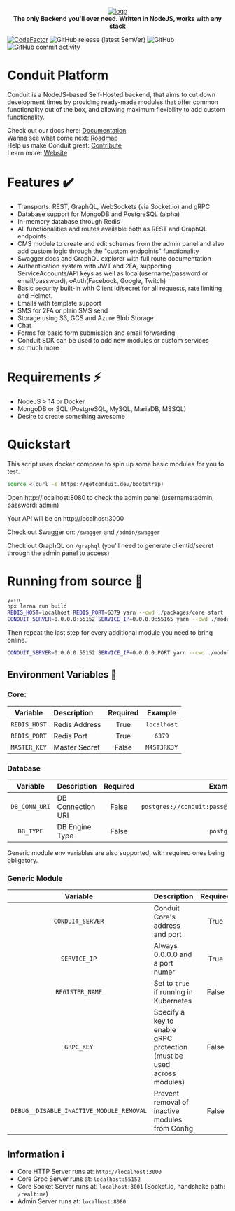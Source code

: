 <p align="center">
<br>
<a href="https://getconduit.dev" target="_blank"><img src="https://getconduit.dev/conduitLogo.svg" alt="logo"/></a>
<br/>
<strong>The only Backend you'll ever need. Written in NodeJS, works with any stack</strong>
</p>

[![CodeFactor](https://www.codefactor.io/repository/github/conduitplatform/conduit/badge?style=for-the-badge)](https://www.codefactor.io/repository/github/conduitplatform/conduit)
![GitHub release (latest SemVer)](https://img.shields.io/github/v/release/ConduitPlatform/Conduit?color=green&sort=semver&style=for-the-badge)
![GitHub](https://img.shields.io/github/license/ConduitPlatform/Conduit?style=for-the-badge)
![GitHub commit activity](https://img.shields.io/github/commit-activity/m/ConduitPlatform/Conduit?style=for-the-badge)

# Conduit Platform

Conduit is a NodeJS-based Self-Hosted backend, that aims to cut down development times
by providing ready-made modules that offer common functionality out of the box, and allowing
maximum flexibility to add custom functionality.

Check out our docs here: [Documentation](https://getconduit.dev/docs/overview/intro)\
Wanna see what come next: [Roadmap](https://sharing.clickup.com/1554325/b/h/1fdwn-7561/8b09d2e9aedec0b)\
Help us make Conduit great: [Contribute](https://github.com/ConduitPlatform/Conduit/blob/main/.github/CONTRIBUTING.md)\
Learn more: [Website](https://getconduit.dev)

# Features ✔️

- Transports: REST, GraphQL, WebSockets (via Socket.io) and gRPC
- Database support for MongoDB and PostgreSQL (alpha)
- In-memory database through Redis
- All functionalities and routes available both as REST and GraphQL endpoints
- CMS module to create and edit schemas from the admin panel and also 
  add custom logic through the "custom endpoints" functionality
- Swagger docs and GraphQL explorer with full route documentation
- Authentication system with JWT and 2FA, supporting ServiceAccounts/API keys as well as
local(username/password or email/password), oAuth(Facebook, Google, Twitch)
- Basic security built-in with Client Id/secret for all requests, rate limiting and Helmet.
- Emails with template support
- SMS for 2FA or plain SMS send
- Storage using S3, GCS and  Azure Blob Storage 
- Chat
- Forms for basic form submission and email forwarding
- Conduit SDK can be used to add new modules or custom services
- so much more

# Requirements ⚡

- NodeJS > 14 or Docker
- MongoDB or SQL (PostgreSQL, MySQL, MariaDB, MSSQL)
- Desire to create something awesome

# Quickstart
This script uses docker compose to spin up some basic modules for you to test.
```sh
source <(curl -s https://getconduit.dev/bootstrap)
```
Open http://localhost:8080 to check the admin panel (username:admin, password: admin)

Your API will be on http://localhost:3000

Check out Swagger on: `/swagger` and `/admin/swagger`

Check out GraphQL on `/graphql` (you'll need to generate clientid/secret through the admin panel to access)

# Running from source 🔨

```sh
yarn
npx lerna run build
REDIS_HOST=localhost REDIS_PORT=6379 yarn --cwd ./packages/core start
CONDUIT_SERVER=0.0.0.0:55152 SERVICE_IP=0.0.0.0:55165 yarn --cwd ./modules/database start
```

Then repeat the last step for every additional module you need to bring online.

```sh
CONDUIT_SERVER=0.0.0.0:55152 SERVICE_IP=0.0.0.0:PORT yarn --cwd ./modules/MODULE start
```

## Environment Variables 📃 <a name="env-vars"></a>

### Core:

|   Variable   | Description   | Required |   Example   |
|:------------:|:--------------|:--------:|:-----------:|
| `REDIS_HOST` | Redis Address |   True   | `localhost` |
| `REDIS_PORT` | Redis Port    |   True   |   `6379`    |
| `MASTER_KEY` | Master Secret |  False   | `M4ST3RK3Y` |

### Database

|   Variable    | Description       | Required |                     Example                      |  Default                    |
|:-------------:|:------------------| :------: |:------------------------------------------------:| :-------------------------: |
| `DB_CONN_URI` | DB Connection URI |  False   | `postgres://conduit:pass@localhost:5432/conduit` | `mongodb://localhost:27017` |
|   `DB_TYPE`   | DB Engine Type    |  False   |                    `postgres`                    | `mongodb`                   |

Generic module env variables are also supported, with required ones being obligatory.

### Generic Module

|                 Variable                 | Description                                                           | Required |      Example       |
|:----------------------------------------:|:----------------------------------------------------------------------| :------: |:------------------:|
|             `CONDUIT_SERVER`             | Conduit Core's address and port                                       |   True   |  `0.0.0.0:55152`   |
|               `SERVICE_IP`               | Always 0.0.0.0 and a port numer                                       |   True   |  `0.0.0.0:55190`   |
|             `REGISTER_NAME`              | Set to `true` if running in Kubernetes                                |   False  |       `true`       |
|               `GRPC_KEY`                 | Specify a key to enable gRPC protection (must be used across modules) |   False  | `H+MbQeThWmZq4t6w` |
| `DEBUG__DISABLE_INACTIVE_MODULE_REMOVAL` | Prevent removal of inactive modules from Config                       |   False  |       `true`       |

## Information ℹ️

- Core HTTP Server runs at: `http://localhost:3000`
- Core Grpc Server runs at: `localhost:55152`
- Core Socket Server runs at: `localhost:3001` (Socket.io, handshake path: `/realtime`)
- Admin Server runs at: `localhost:8080`
